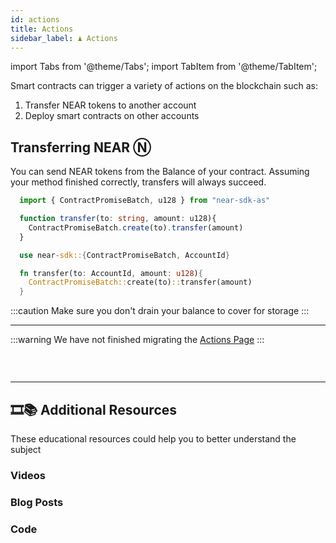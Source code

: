 ```yaml
---
id: actions
title: Actions
sidebar_label: ♟️ Actions
---
```

import Tabs from '@theme/Tabs';
import TabItem from '@theme/TabItem';

Smart contracts can trigger a variety of actions on the blockchain such as:

1. Transfer NEAR tokens to another account
2. Deploy smart contracts on other accounts

## Transferring NEAR Ⓝ

You can send NEAR tokens from the Balance of your contract. Assuming your method finished correctly, transfers will always succeed.

<Tabs className="language-tabs">
  <TabItem value="as" label="🚀 - AssemblyScript">

  ```ts
    import { ContractPromiseBatch, u128 } from "near-sdk-as"

    function transfer(to: string, amount: u128){
      ContractPromiseBatch.create(to).transfer(amount)
    }
  ```

  </TabItem>
  <TabItem value="rs" label="🦀 - Rust">

  ```rust
    use near-sdk::{ContractPromiseBatch, AccountId}

    fn transfer(to: AccountId, amount: u128){
      ContractPromiseBatch::create(to)::transfer(amount)
    }
  ```

  </TabItem>
</Tabs>

:::caution
Make sure you don't drain your balance to cover for storage
:::

---

:::warning
We have not finished migrating the [Actions Page](https://nomicon.io/RuntimeSpec/Actions)
:::

### &nbsp;
---
## 🎞️📚 Additional Resources
These educational resources could help you to better understand the subject
### Videos

### Blog Posts

### Code